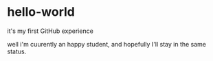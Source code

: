 # hello-world
it's my first GitHub experience

well i'm cuurently an happy student, and hopefully I'll stay in the same status.
